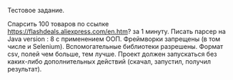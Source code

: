 Тестовое задание.

Спарсить 100 товаров по ссылке https://flashdeals.aliexpress.com/en.htm? за 1 минуту.
Писать парсер на Java version : 8 с применением ООП. Фреймворки запрещены (в том числе и Selenium).
Вспомогательные библиотеки разрешены. Формат csv, полей чем больше, тем лучше.
Проект должен запускаться без каких-либо дополнительных действий (скачал, запустил, получил результат).
